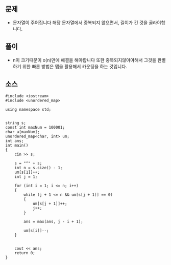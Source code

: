 ## 문제

- 문자열이 주어집니다 해당 문자열에서 중복되지 않으면서, 길이가 긴 것을 골라야합니다.



## 풀이

- n이 크기때문이 o(n)만에 해결을 해야합니다 또한 중복되지않아야해서 그것을 판별하기 위한 빠른 방법은 맵을 활용해서 카운팅을 하는 것입니다.



## 소스 
````
#include <iostream>
#include <unordered_map>

using namespace std;


string s;
const int maxNum = 100001;
char a[maxNum];
unordered_map<char, int> um;
int ans;
int main()
{
    cin >> s;
    
    s = "^" + s;
    int n = s.size() - 1;
    um[s[1]]++;
    int j = 1;

    for (int i = 1; i <= n; i++)
    {
        while (j + 1 <= n && um[s[j + 1]] == 0)
        {
            um[s[j + 1]]++;
            j++;
        }

        ans = max(ans, j - i + 1);

        um[s[i]]--;
    }


    cout << ans;
    return 0;
}
````